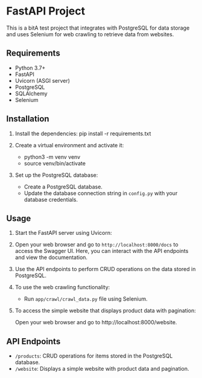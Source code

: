 # FastAPI Project

This is a bitA test project that integrates with PostgreSQL for data storage and uses Selenium for web crawling to retrieve data from websites.

## Requirements

- Python 3.7+
- FastAPI
- Uvicorn (ASGI server)
- PostgreSQL
- SQLAlchemy
- Selenium

## Installation

1. Install the dependencies: pip install -r requirements.txt
2. Create a virtual environment and activate it:

   - python3 -m venv venv
   - source venv/bin/activate
3. Set up the PostgreSQL database:
   
   - Create a PostgreSQL database.
   - Update the database connection string in `config.py` with your database credentials.
## Usage

1. Start the FastAPI server using Uvicorn:
2. Open your web browser and go to `http://localhost:8000/docs` to access the Swagger UI. Here, you can interact with the API endpoints and view the documentation.

3. Use the API endpoints to perform CRUD operations on the data stored in PostgreSQL.

4. To use the web crawling functionality:
   
   - Run `app/crawl/crawl_data.py` file using Selenium.
5. To access the simple website that displays product data with pagination:

    Open your web browser and go to http://localhost:8000/website.

## API Endpoints

- `/products`: CRUD operations for items stored in the PostgreSQL database.
- `/website`: Displays a simple website with product data and pagination.
